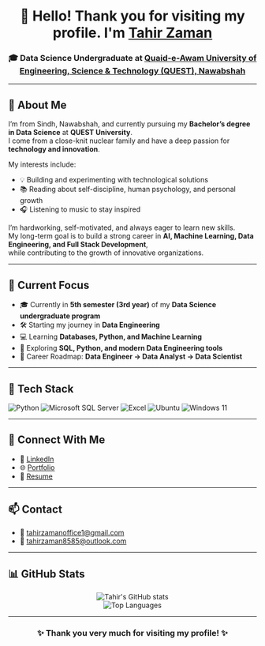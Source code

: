 <!-- Profile Header -->
<h1 align="center">
  👋 Hello! Thank you for visiting my profile.  
  I'm <a href="https://my-porfolio-ten-bice.vercel.app/" target="_blank">Tahir Zaman</a>
</h1>

<h3 align="center">
  🎓 Data Science Undergraduate at 
  <a href="https://quest.edu.pk/" target="_blank">Quaid-e-Awam University of Engineering, Science & Technology (QUEST), Nawabshah</a>
</h3>

---

## 🌟 About Me

I’m from Sindh, Nawabshah, and currently pursuing my **Bachelor’s degree in Data Science** at **QUEST University**.  
I come from a close-knit nuclear family and have a deep passion for **technology and innovation**.  

My interests include:
- 💡 Building and experimenting with technological solutions  
- 📚 Reading about self-discipline, human psychology, and personal growth  
- 🎧 Listening to music to stay inspired  

I’m hardworking, self-motivated, and always eager to learn new skills.  
My long-term goal is to build a strong career in **AI, Machine Learning, Data Engineering, and Full Stack Development**,  
while contributing to the growth of innovative organizations.

---

## 🧠 Current Focus
- 🎓 Currently in **5th semester (3rd year)** of my **Data Science undergraduate program**  
- 🛠️ Starting my journey in **Data Engineering**  
- 💻 Learning **Databases, Python, and Machine Learning**  
- 🌱 Exploring **SQL, Python, and modern Data Engineering tools**  
- 🎯 Career Roadmap: **Data Engineer → Data Analyst → Data Scientist**

---

## 🧰 Tech Stack

<p align="left">
  <img alt="Python" src="https://img.shields.io/badge/Python-3776AB?logo=python&logoColor=white" />
  <img alt="Microsoft SQL Server" src="https://img.shields.io/badge/Microsoft%20SQL%20Server-CC2927?logo=microsoftsqlserver&logoColor=white" />
  <img alt="Excel" src="https://img.shields.io/badge/Excel-217346?logo=microsoft-excel&logoColor=white" />
  <img alt="Ubuntu" src="https://img.shields.io/badge/Ubuntu-E95420?logo=ubuntu&logoColor=white" />
  <img alt="Windows 11" src="https://img.shields.io/badge/Windows%2011-0078D6?logo=windows11&logoColor=white" />
</p>

---

## 🔗 Connect With Me
- 💼 [LinkedIn](https://www.linkedin.com/in/tahir-zaman-9285722a8)  
- 🌐 [Portfolio](https://my-porfolio-ten-bice.vercel.app/)  
- 📄 [Resume](https://drive.google.com/file/d/1d3AcX04EDM25OzhGrgr9QIZEV-sRr8xq/view?usp=sharing)  

---

## 📫 Contact
- 📧 [tahirzamanoffice1@gmail.com](mailto:tahirzamanoffice1@gmail.com)  
- 📧 [tahirzaman8585@outlook.com](mailto:tahirzaman8585@outlook.com)  

---

## 📊 GitHub Stats
<div align="center">
  
![Tahir's GitHub stats](https://github-readme-stats.vercel.app/api?username=tahirzaman23ds14&show_icons=true&theme=tokyonight)  
![Top Languages](https://github-readme-stats.vercel.app/api/top-langs/?username=tahirzaman23ds14&layout=compact&theme=tokyonight)  

</div>

---

<h3 align="center">✨ Thank you very much for visiting my profile! ✨</h3>
